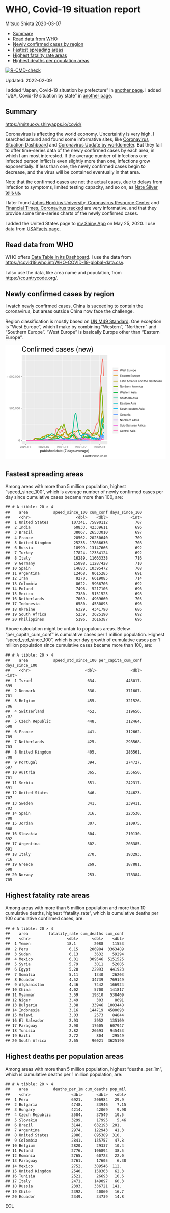 WHO, Covid-19 situation report
================
Mitsuo Shiota
2020-03-07

-   [Summary](#summary)
-   [Read data from WHO](#read-data-from-who)
-   [Newly confirmed cases by region](#newly-confirmed-cases-by-region)
-   [Fastest spreading areas](#fastest-spreading-areas)
-   [Highest fatality rate areas](#highest-fatality-rate-areas)
-   [Highest deaths per population
    areas](#highest-deaths-per-population-areas)

<!-- badges: start -->

[![R-CMD-check](https://github.com/mitsuoxv/covid/workflows/R-CMD-check/badge.svg)](https://github.com/mitsuoxv/covid/actions)
<!-- badges: end -->

Updated: 2022-02-09

I added “Japan, Covid-19 situation by prefecture” in [another
page](Japan.md). I added “USA, Covid-19 situation by state” in [another
page](USA.md).

## Summary

<https://mitsuoxv.shinyapps.io/covid/>

Coronavirus is affecting the world economy. Uncertaintiy is very high. I
searched around and found some informative sites, like [Coronavirus
Situation
Dashboard](https://who.maps.arcgis.com/apps/opsdashboard/index.html#/c88e37cfc43b4ed3baf977d77e4a0667)
and [Coronavirus Update by
worldometer](https://www.worldometers.info/coronavirus/). But they fail
to offer time-series data of the newly confirmed cases by each area, in
which I am most interested. If the average number of infections one
infected person inflict is even slightly more than one, infections grow
exponentially. If less than one, the newly confirmed cases begin to
decrease, and the virus will be contained eventually in that area.

Note that the confirmed cases are not the actual cases, due to delays
from infection to symptoms, limited testing capacity, and so on, as
[Nate Silver tells
us](https://fivethirtyeight.com/features/coronavirus-case-counts-are-meaningless/).

I later found [Johns Hopkins University, Coronavirus Resource
Center](https://coronavirus.jhu.edu/) and [Financial Times, Coronavirus
tracked](https://www.ft.com/content/a26fbf7e-48f8-11ea-aeb3-955839e06441)
are very informative, and that they provide some time-series charts of
the newly confirmed cases.

I added the United States page to [my Shiny
App](https://mitsuoxv.shinyapps.io/covid/) on May 25, 2020. I use data
from [USAFacts
page](https://usafacts.org/visualizations/coronavirus-covid-19-spread-map/).

## Read data from WHO

WHO offers [Data Table in its Dashboard](https://covid19.who.int/table).
I use the data from
<https://covid19.who.int/WHO-COVID-19-global-data.csv>.

I also use the data, like area name and population, from
<https://countrycode.org/>.

## Newly confirmed cases by region

I watch newly confirmed cases. China is suceeding to contain the
coronavirus, but areas outside China now face the challenge.

Region classification is mostly based on [UN M49
Standard](https://unstats.un.org/unsd/methodology/m49/). One exception
is “West Europe”, which I make by combining “Western”, “Northern” and
“Southern Europe”. “West Europe” is basically Europe other than “Eastern
Europe”.

![](README_files/figure-gfm/chart-1.png)<!-- -->

## Fastest spreading areas

Among areas with more than 5 million population, highest
“speed_since_100”, which is average number of newly confirmed cases per
day since cumulative cases became more than 100, are:

    ## # A tibble: 20 × 4
    ##    area           speed_since_100 cum_conf days_since_100
    ##    <chr>                    <dbl>    <dbl>          <int>
    ##  1 United States          107341. 75890112            707
    ##  2 India                   60833. 42339611            696
    ##  3 Brazil                  38067. 26533010            697
    ##  4 France                  28562. 20250640            709
    ##  5 United Kingdom          25235. 17866636            708
    ##  6 Russia                  18999. 13147666            692
    ##  7 Turkey                  17824. 12334124            692
    ##  8 Italy                   16289. 11663338            716
    ##  9 Germany                 15898. 11287428            710
    ## 10 Spain                   14683. 10395472            708
    ## 11 Argentina               12468.  8615285            691
    ## 12 Iran                     9270.  6619085            714
    ## 13 Colombia                 8622.  5966706            692
    ## 14 Poland                   7496.  5217106            696
    ## 15 Mexico                   7380.  5151525            698
    ## 16 Netherlands              7069.  4969660            703
    ## 17 Indonesia                6580.  4580093            696
    ## 18 Ukraine                  6329.  4341790            686
    ## 19 South Africa             5239.  3625190            692
    ## 20 Philippines              5196.  3616387            696

Above calculation might be unfair to populous areas. Below
“per_capita_cum_conf” is cumulative cases per 1 million population.
Highest “speed_std_since_100”, which is per day growth of cumulative
cases per 1 million population since cumulative cases became more than
100, are:

    ## # A tibble: 20 × 4
    ##    area           speed_std_since_100 per_capita_cum_conf days_since_100
    ##    <chr>                        <dbl>               <dbl>          <int>
    ##  1 Israel                        634.             443017.            699
    ##  2 Denmark                       530.             371607.            701
    ##  3 Belgium                       455.             321526.            706
    ##  4 Switzerland                   452.             319656.            707
    ##  5 Czech Republic                448.             312464.            698
    ##  6 France                        441.             312662.            709
    ##  7 Netherlands                   425.             298568.            703
    ##  8 United Kingdom                405.             286561.            708
    ##  9 Portugal                      394.             274727.            697
    ## 10 Austria                       365.             255650.            701
    ## 11 Serbia                        351.             242317.            691
    ## 12 United States                 346.             244623.            707
    ## 13 Sweden                        341.             239411.            703
    ## 14 Spain                         316.             223530.            708
    ## 15 Jordan                        307.             210975.            688
    ## 16 Slovakia                      304.             210130.            692
    ## 17 Argentina                     302.             208385.            691
    ## 18 Italy                         270.             193293.            716
    ## 19 Greece                        269.             187881.            698
    ## 20 Norway                        253.             178384.            705

## Highest fatality rate areas

Among areas with more than 5 million population and more than 10
cumulative deaths, highest “fatality_rate”, which is cumulative deaths
per 100 cumulative confirmed cases, are:

    ## # A tibble: 20 × 4
    ##    area         fatality_rate cum_deaths cum_conf
    ##    <chr>                <dbl>      <dbl>    <dbl>
    ##  1 Yemen                18.1        2088    11553
    ##  2 Peru                  6.15     206984  3363489
    ##  3 Sudan                 6.13       3632    59294
    ##  4 Mexico                6.01     309546  5151525
    ##  5 Syria                 5.79       3011    52005
    ##  6 Egypt                 5.20      22993   441923
    ##  7 Somalia               5.11       1340    26203
    ##  8 Ecuador               4.52      34739   769149
    ##  9 Afghanistan           4.46       7442   166924
    ## 10 China                 4.02       5700   141817
    ## 11 Myanmar               3.59      19310   538409
    ## 12 Niger                 3.49        303     8691
    ## 13 Bulgaria              3.38      33946  1003448
    ## 14 Indonesia             3.16     144719  4580093
    ## 15 Malawi                3.03       2573    84844
    ## 16 El Salvador           2.93       3952   135109
    ## 17 Paraguay              2.90      17605   607947
    ## 18 Tunisia               2.82      26693   945453
    ## 19 Haiti                 2.72        804    29549
    ## 20 South Africa          2.65      96021  3625190

## Highest deaths per population areas

Among areas with more than 5 million population, highest
“deaths_per_1m”, which is cumulative deaths per 1 million population,
are:

    ## # A tibble: 20 × 4
    ##    area           deaths_per_1m cum_deaths pop_mil
    ##    <chr>                  <dbl>      <dbl>   <dbl>
    ##  1 Peru                   6921.     206984   29.9 
    ##  2 Bulgaria               4748.      33946    7.15
    ##  3 Hungary                4214.      42069    9.98
    ##  4 Czech Republic         3584.      37549   10.5 
    ##  5 Slovakia               3299.      17995    5.46
    ##  6 Brazil                 3144.     632193  201.  
    ##  7 Argentina              2974.     122943   41.3 
    ##  8 United States          2886.     895389  310.  
    ##  9 Colombia               2841.     135757   47.8 
    ## 10 Belgium                2820.      29337   10.4 
    ## 11 Poland                 2776.     106894   38.5 
    ## 12 Romania                2765.      60723   22.0 
    ## 13 Paraguay               2761.      17605    6.38
    ## 14 Mexico                 2752.     309546  112.  
    ## 15 United Kingdom         2540.     158363   62.3 
    ## 16 Tunisia                2521.      26693   10.6 
    ## 17 Italy                  2471.     149097   60.3 
    ## 18 Russia                 2393.     336721  141.  
    ## 19 Chile                  2392.      40060   16.7 
    ## 20 Ecuador                2349.      34739   14.8

EOL
